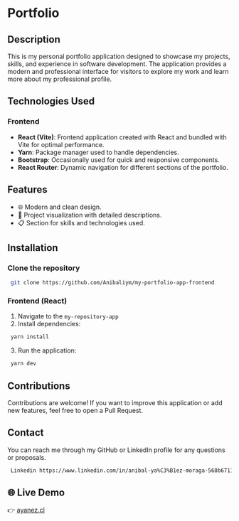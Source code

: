 # Portfolio

## Description

This is my personal portfolio application designed to showcase my projects, skills, and experience in software development. The application provides a modern and professional interface for visitors to explore my work and learn more about my professional profile.

## Technologies Used

### Frontend
- **React (Vite)**: Frontend application created with React and bundled with Vite for optimal performance.
- **Yarn**: Package manager used to handle dependencies.
- **Bootstrap**: Occasionally used for quick and responsive components.
- **React Router**: Dynamic navigation for different sections of the portfolio.

## Features
- 🌐 Modern and clean design.
- 📁 Project visualization with detailed descriptions.
- 📋 Section for skills and technologies used.

## Installation

### Clone the repository
```bash
 git clone https://github.com/Anibaliym/my-portfolio-app-frontend
```

### Frontend (React)
1. Navigate to the `my-repository-app`
2. Install dependencies:
```bash
 yarn install
```
3. Run the application:
```bash
 yarn dev
```
## Contributions
Contributions are welcome! If you want to improve this application or add new features, feel free to open a Pull Request.

## Contact
You can reach me through my GitHub or LinkedIn profile for any questions or proposals.

```bash
 Linkedin https://www.linkedin.com/in/anibal-ya%C3%B1ez-moraga-568b67113/
```

## 🌐 Live Demo

👉 [ayanez.cl](https://ayanez.cl)